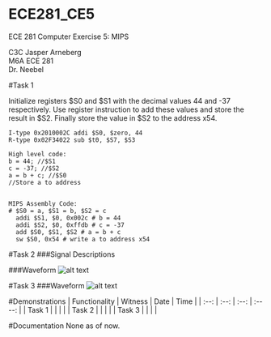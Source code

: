 ECE281_CE5
==========

ECE 281 Computer Exercise 5: MIPS

C3C Jasper Arneberg  
M6A ECE 281  
Dr. Neebel  


#Task 1

Initialize registers $S0 and $S1 with the decimal values 44 and -37 respectively. Use register instruction to add these values and store the result in $S2. Finally store the value in $S2 to the address x54.

```
I-type 0x2010002C addi $S0, $zero, 44
R-type 0x02F34022 sub $t0, $S7, $S3

High level code:
b = 44; //$S1
c = -37; //$S2
a = b + c; //$S0
//Store a to address


MIPS Assembly Code:
# $S0 = a, $S1 = b, $S2 = c
  addi $S1, $0, 0x002c # b = 44
  addi $S2, $0, 0xffdb # c = -37
  add $S0, $S1, $S2 # a = b + c
  sw $S0, 0x54 # write a to address x54
```


#Task 2
###Signal Descriptions

###Waveform
![alt text](https://github.com/JasperArneberg/ECE281_CE5/blob/master/screenshot.png?raw=true "Screenshot")

#Task 3
###Waveform
![alt text](https://github.com/JasperArneberg/ECE281_CE5/blob/master/screenshot.png?raw=true "Screenshot")

#Demonstrations
| Functionality | Witness | Date | Time |
| :--: | :--: | :--: | :----: |
| Task 1 | | | |
| Task 2 | | | |
| Task 3 | | | |

#Documentation
None as of now.
